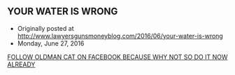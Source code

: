 ## YOUR WATER IS WRONG

 * Originally posted at http://www.lawyersgunsmoneyblog.com/2016/06/your-water-is-wrong
 * Monday, June 27, 2016

[FOLLOW OLDMAN CAT ON FACEBOOK BECAUSE WHY NOT SO DO IT NOW ALREADY](https://www.facebook.com/oldmancat/)